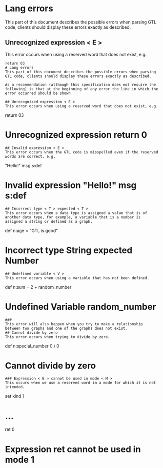 # Lang errors
This part of this document describes the possible errors when parsing GTL code, clients should display these errors exactly as described.
## Unrecognized expression < E >
This error occurs when using a reserved word that does not exist, e.g.
```
return 03
# Lang errors
This part of this document describes the possible errors when parsing GTL code, clients should display these errors exactly as described.

As a recommendation (although this specification does not require the following) is that at the beginning of any error the line in which the error occurred should be shown 

## Unrecognized expression < E >
This error occurs when using a reserved word that does not exist, e.g.
```
return 03
# Unrecognized expression return 0
```
## Invalid expression < E >
This error occurs when the GTL code is misspelled even if the reserved words are correct, e.g.
```
"Hello!" msg s:def
# Invalid expression "Hello!" msg s:def
```
## Incorrect type < T > expected < T >
This error occurs when a data type is assigned a value that is of another data type, for example, a variable that is a number is assigned a string or defined as a graph.
```
def n:age = "GTL is good"
#  Incorrect type String expected Number
```
## Undefined variable < V >
This error occurs when using a variable that has not been defined.
```
def n:sum = 2 + random_number
# Undefined Variable random_number
```
### 
This error will also happen when you try to make a relationship between two graphs and one of the graphs does not exist.
## Cannot divide by zero
This error occurs when trying to divide by zero.
```
def n:special_number 0 / 0
# Cannot divide by zero
```
### Expression < E > cannot be used in mode < M >
This occurs when we use a reserved word in a mode for which it is not intended.
```
set kind 1
# ...
ret 0
#  Expression ret cannot be used in mode 1
```




